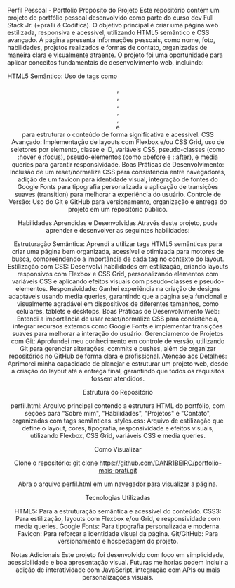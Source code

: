 Perfil Pessoal - Portfólio
Propósito do Projeto
Este repositório contém um projeto de portfólio pessoal desenvolvido como parte do curso dev Full Stack Jr. (+praTi & Codifica). O objetivo principal é criar uma página web estilizada, responsiva e acessível, utilizando HTML5 semântico e CSS avançado. A página apresenta informações pessoais, como nome, foto, habilidades, projetos realizados e formas de contato, organizadas de maneira clara e visualmente atraente. O projeto foi uma oportunidade para aplicar conceitos fundamentais de desenvolvimento web, incluindo:

HTML5 Semântico: Uso de tags como <header>, <nav>, <main>, <section>, <article>, <aside> e <footer> para estruturar o conteúdo de forma significativa e acessível.
CSS Avançado: Implementação de layouts com Flexbox e/ou CSS Grid, uso de seletores por elemento, classe e ID, variáveis CSS, pseudo-classes (como :hover e :focus), pseudo-elementos (como ::before e ::after), e media queries para garantir responsividade.
Boas Práticas de Desenvolvimento: Inclusão de um reset/normalize CSS para consistência entre navegadores, adição de um favicon para identidade visual, integração de fontes do Google Fonts para tipografia personalizada e aplicação de transições suaves (transition) para melhorar a experiência do usuário.
Controle de Versão: Uso do Git e GitHub para versionamento, organização e entrega do projeto em um repositório público.

Habilidades Aprendidas e Desenvolvidas
Através deste projeto, pude aprender e desenvolver as seguintes habilidades:

Estruturação Semântica: Aprendi a utilizar tags HTML5 semânticas para criar uma página bem organizada, acessível e otimizada para motores de busca, compreendendo a importância de cada tag no contexto do layout.
Estilização com CSS: Desenvolvi habilidades em estilização, criando layouts responsivos com Flexbox e CSS Grid, personalizando elementos com variáveis CSS e aplicando efeitos visuais com pseudo-classes e pseudo-elementos.
Responsividade: Ganhei experiência na criação de designs adaptáveis usando media queries, garantindo que a página seja funcional e visualmente agradável em dispositivos de diferentes tamanhos, como celulares, tablets e desktops.
Boas Práticas de Desenvolvimento Web: Entendi a importância de usar reset/normalize CSS para consistência, integrar recursos externos como Google Fonts e implementar transições suaves para melhorar a interação do usuário.
Gerenciamento de Projetos com Git: Aprofundei meu conhecimento em controle de versão, utilizando Git para gerenciar alterações, commits e pushes, além de organizar repositórios no GitHub de forma clara e profissional.
Atenção aos Detalhes: Aprimorei minha capacidade de planejar e estruturar um projeto web, desde a criação do layout até a entrega final, garantindo que todos os requisitos fossem atendidos.

Estrutura do Repositório

perfil.html: Arquivo principal contendo a estrutura HTML do portfólio, com seções para "Sobre mim", "Habilidades", "Projetos" e "Contato", organizadas com tags semânticas.
styles.css: Arquivo de estilização que define o layout, cores, tipografia, responsividade e efeitos visuais, utilizando Flexbox, CSS Grid, variáveis CSS e media queries.

Como Visualizar

Clone o repositório:
git clone https://github.com/DANR1BEIRO/portfolio-mais-prati.git


Abra o arquivo perfil.html em um navegador para visualizar a página.


Tecnologias Utilizadas

HTML5: Para a estruturação semântica e acessível do conteúdo.
CSS3: Para estilização, layouts com Flexbox e/ou Grid, e responsividade com media queries.
Google Fonts: Para tipografia personalizada e moderna.
Favicon: Para reforçar a identidade visual da página.
Git/GitHub: Para versionamento e hospedagem do projeto.

Notas Adicionais
Este projeto foi desenvolvido com foco em simplicidade, acessibilidade e boa apresentação visual. Futuras melhorias podem incluir a adição de interatividade com JavaScript, integração com APIs ou mais personalizações visuais.